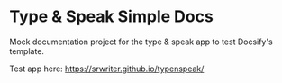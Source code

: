 # Type & Speak Simple Docs

Mock documentation project for the type & speak app to test Docsify's template.

Test app here: https://srwriter.github.io/typenspeak/


